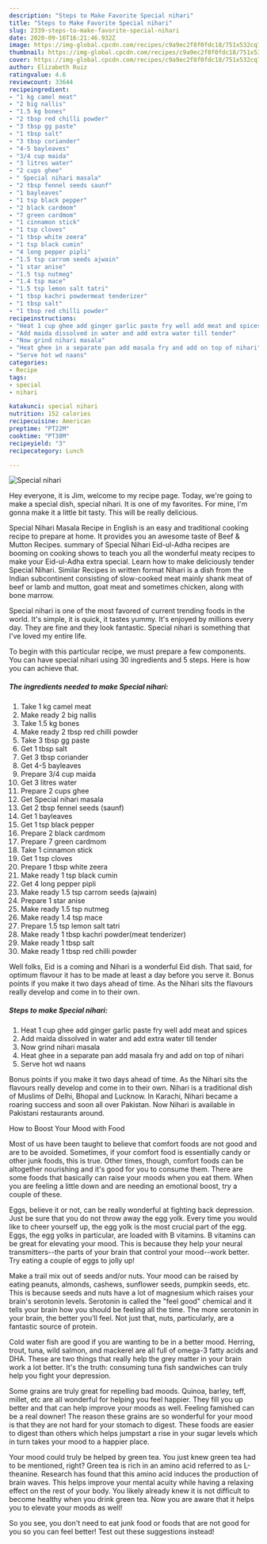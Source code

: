 ```yaml
---
description: "Steps to Make Favorite Special nihari"
title: "Steps to Make Favorite Special nihari"
slug: 2339-steps-to-make-favorite-special-nihari
date: 2020-09-16T16:21:46.932Z
image: https://img-global.cpcdn.com/recipes/c9a9ec2f8f0fdc18/751x532cq70/special-nihari-recipe-main-photo.jpg
thumbnail: https://img-global.cpcdn.com/recipes/c9a9ec2f8f0fdc18/751x532cq70/special-nihari-recipe-main-photo.jpg
cover: https://img-global.cpcdn.com/recipes/c9a9ec2f8f0fdc18/751x532cq70/special-nihari-recipe-main-photo.jpg
author: Elizabeth Ruiz
ratingvalue: 4.6
reviewcount: 33644
recipeingredient:
- "1 kg camel meat"
- "2 big nallis"
- "1.5 kg bones"
- "2 tbsp red chilli powder"
- "3 tbsp gg paste"
- "1 tbsp salt"
- "3 tbsp coriander"
- "4-5 bayleaves"
- "3/4 cup maida"
- "3 litres water"
- "2 cups ghee"
- " Special nihari masala"
- "2 tbsp fennel seeds saunf"
- "1 bayleaves"
- "1 tsp black pepper"
- "2 black cardmom"
- "7 green cardmom"
- "1 cinnamon stick"
- "1 tsp cloves"
- "1 tbsp white zeera"
- "1 tsp black cumin"
- "4 long pepper pipli"
- "1.5 tsp carrom seeds ajwain"
- "1 star anise"
- "1.5 tsp nutmeg"
- "1.4 tsp mace"
- "1.5 tsp lemon salt tatri"
- "1 tbsp kachri powdermeat tenderizer"
- "1 tbsp salt"
- "1 tbsp red chilli powder"
recipeinstructions:
- "Heat 1 cup ghee add ginger garlic paste fry well add meat and spices"
- "Add maida dissolved in water and add extra water till tender"
- "Now grind nihari masala"
- "Heat ghee in a separate pan add masala fry and add on top of nihari"
- "Serve hot wd naans"
categories:
- Recipe
tags:
- special
- nihari

katakunci: special nihari 
nutrition: 152 calories
recipecuisine: American
preptime: "PT22M"
cooktime: "PT38M"
recipeyield: "3"
recipecategory: Lunch

---
```



![Special nihari](https://img-global.cpcdn.com/recipes/c9a9ec2f8f0fdc18/751x532cq70/special-nihari-recipe-main-photo.jpg)

Hey everyone, it is Jim, welcome to my recipe page. Today, we're going to make a special dish, special nihari. It is one of my favorites. For mine, I'm gonna make it a little bit tasty. This will be really delicious.

Special Nihari Masala Recipe in English is an easy and traditional cooking recipe to prepare at home. It provides you an awesome taste of Beef &amp; Mutton Recipes. summary of Special Nihari Eid-ul-Adha recipes are booming on cooking shows to teach you all the wonderful meaty recipes to make your Eid-ul-Adha extra special. Learn how to make deliciously tender Special Nihari. Similar Recipes in written format Nihari is a dish from the Indian subcontinent consisting of slow-cooked meat mainly shank meat of beef or lamb and mutton, goat meat and sometimes chicken, along with bone marrow.

Special nihari is one of the most favored of current trending foods in the world. It's simple, it is quick, it tastes yummy. It's enjoyed by millions every day. They are fine and they look fantastic. Special nihari is something that I've loved my entire life.


To begin with this particular recipe, we must prepare a few components. You can have special nihari using 30 ingredients and 5 steps. Here is how you can achieve that.

<!--inarticleads1-->

##### The ingredients needed to make Special nihari:

1. Take 1 kg camel meat
1. Make ready 2 big nallis
1. Take 1.5 kg bones
1. Make ready 2 tbsp red chilli powder
1. Take 3 tbsp gg paste
1. Get 1 tbsp salt
1. Get 3 tbsp coriander
1. Get 4-5 bayleaves
1. Prepare 3/4 cup maida
1. Get 3 litres water
1. Prepare 2 cups ghee
1. Get  Special nihari masala
1. Get 2 tbsp fennel seeds (saunf)
1. Get 1 bayleaves
1. Get 1 tsp black pepper
1. Prepare 2 black cardmom
1. Prepare 7 green cardmom
1. Take 1 cinnamon stick
1. Get 1 tsp cloves
1. Prepare 1 tbsp white zeera
1. Make ready 1 tsp black cumin
1. Get 4 long pepper pipli
1. Make ready 1.5 tsp carrom seeds (ajwain)
1. Prepare 1 star anise
1. Make ready 1.5 tsp nutmeg
1. Make ready 1.4 tsp mace
1. Prepare 1.5 tsp lemon salt tatri
1. Make ready 1 tbsp kachri powder(meat tenderizer)
1. Make ready 1 tbsp salt
1. Make ready 1 tbsp red chilli powder


Well folks, Eid is a coming and Nihari is a wonderful Eid dish. That said, for optimum flavour it has to be made at least a day before you serve it. Bonus points if you make it two days ahead of time. As the Nihari sits the flavours really develop and come in to their own. 

<!--inarticleads2-->

##### Steps to make Special nihari:

1. Heat 1 cup ghee add ginger garlic paste fry well add meat and spices
1. Add maida dissolved in water and add extra water till tender
1. Now grind nihari masala
1. Heat ghee in a separate pan add masala fry and add on top of nihari
1. Serve hot wd naans


Bonus points if you make it two days ahead of time. As the Nihari sits the flavours really develop and come in to their own. Nihari is a traditional dish of Muslims of Delhi, Bhopal and Lucknow. In Karachi, Nihari became a roaring success and soon all over Pakistan. Now Nihari is available in Pakistani restaurants around. 

How to Boost Your Mood with Food


Most of us have been taught to believe that comfort foods are not good and are to be avoided. Sometimes, if your comfort food is essentially candy or other junk foods, this is true. Other times, though, comfort foods can be altogether nourishing and it's good for you to consume them. There are some foods that basically can raise your moods when you eat them. When you are feeling a little down and are needing an emotional boost, try a couple of these.

Eggs, believe it or not, can be really wonderful at fighting back depression. Just be sure that you do not throw away the egg yolk. Every time you would like to cheer yourself up, the egg yolk is the most crucial part of the egg. Eggs, the egg yolks in particular, are loaded with B vitamins. B vitamins can be great for elevating your mood. This is because they help your neural transmitters--the parts of your brain that control your mood--work better. Try eating a couple of eggs to jolly up!

Make a trail mix out of seeds and/or nuts. Your mood can be raised by eating peanuts, almonds, cashews, sunflower seeds, pumpkin seeds, etc. This is because seeds and nuts have a lot of magnesium which raises your brain's serotonin levels. Serotonin is called the "feel good" chemical and it tells your brain how you should be feeling all the time. The more serotonin in your brain, the better you'll feel. Not just that, nuts, particularly, are a fantastic source of protein.

Cold water fish are good if you are wanting to be in a better mood. Herring, trout, tuna, wild salmon, and mackerel are all full of omega-3 fatty acids and DHA. These are two things that really help the grey matter in your brain work a lot better. It's the truth: consuming tuna fish sandwiches can truly help you fight your depression. 

Some grains are truly great for repelling bad moods. Quinoa, barley, teff, millet, etc are all wonderful for helping you feel happier. They fill you up better and that can help improve your moods as well. Feeling famished can be a real downer! The reason these grains are so wonderful for your mood is that they are not hard for your stomach to digest. These foods are easier to digest than others which helps jumpstart a rise in your sugar levels which in turn takes your mood to a happier place.

Your mood could truly be helped by green tea. You just knew green tea had to be mentioned, right? Green tea is rich in an amino acid referred to as L-theanine. Research has found that this amino acid induces the production of brain waves. This helps improve your mental acuity while having a relaxing effect on the rest of your body. You likely already knew it is not difficult to become healthy when you drink green tea. Now you are aware that it helps you to elevate your moods as well!

So you see, you don't need to eat junk food or foods that are not good for you so you can feel better! Test out  these suggestions  instead!

